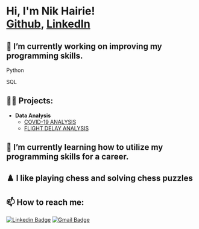 <h1>Hi, I'm Nik Hairie! <br/><a href="https://github.com/Nik-Hairie">Github</a>, <a href="https://www.linkedin.com/in/nikhairie2000/">LinkedIn</a></h1>

<h2>🔭 I’m currently working on improving my programming skills.</h2>
Python

SQL

<h2>👨‍💻 Projects:</h2>

- <b>Data Analysis</b>
  - [COVID-19 ANALYSIS](https://github.com/Nik-Hairie/Covid19Analysis)
  - [FLIGHT DELAY ANALYSIS](https://github.com/Nik-Hairie/Flight-Delay-Analysis)


<h2>🌱 I’m currently learning how to utilize my programming skills for a career.</h2>

<h2>♟️ I like playing chess and solving chess puzzles</h2>

<h2>📫 How to reach me: </h2>

[![Linkedin Badge](https://img.shields.io/badge/-LinkedIn-blue?style=flat-square&logo=Linkedin&logoColor=white&link=https://www.linkedin.com/in/nikhairie2000/)](https://www.linkedin.com/in/nikhairie2000/)
[![Gmail Badge](https://img.shields.io/badge/-Gmail-c14438?style=flat-square&logo=Gmail&logoColor=white&link=mailto:nikhairie00@gmail.com)](mailto:nikhairie00@gmail.com)
